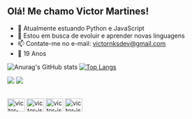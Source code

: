 ## Olá! Me chamo Victor Martines!

- 🌱 Atualmente estuando Python e JavaScript
- 🤔 Estou em busca de evoluir e aprender novas linguagens
- 📫 Contate-me no e-mail: victornksdev@gmail.com
- 🎉 19 Anos

![Anurag's GitHub stats](https://github-readme-stats.vercel.app/api?username=victornonoks&show_icons=true&theme=transparent)
[![Top Langs](https://github-readme-stats.vercel.app/api/top-langs/?username=victornonoks&layout=compact&theme=transparent)](https://github.com/anuraghazra/github-readme-stats)


 <a href = "mailto:victornksdev@gmail.com"><img src="https://img.shields.io/badge/-Gmail-%23333?style=for-the-badge&logo=gmail&logoColor=white" target="_blank"></a>
 <a href="https://www.linkedin.com/in/victor-martines-24b86b266" target="_blank"><img src="https://img.shields.io/badge/-LinkedIn-%230077B5?style=for-the-badge&logo=linkedin&logoColor=white" target="_blank"></a> 

<div style="display: inline_block"><br>
  <img align="center" alt="victor-py" height="30" width="40" img src="https://cdn.jsdelivr.net/gh/devicons/devicon/icons/python/python-original.svg" />
  <img align="center" alt="victor-js" height="30" width="40" imc src="https://cdn.jsdelivr.net/gh/devicons/devicon/icons/javascript/javascript-original.svg" />
  <img align="center" alt="victor-js" height="30" width="40" img src="https://cdn.jsdelivr.net/gh/devicons/devicon/icons/html5/html5-original.svg" />
  <img align="center" alt="victor-js" height="30" width="40" img src="https://cdn.jsdelivr.net/gh/devicons/devicon/icons/css3/css3-original.svg" />
</div>
